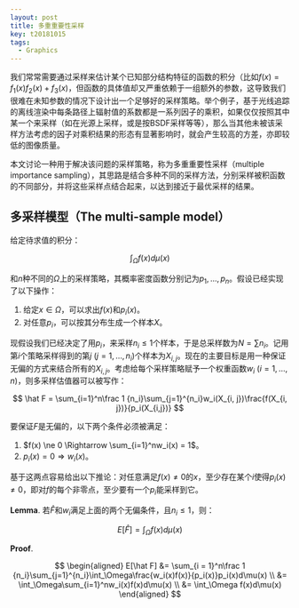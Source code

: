 ```yaml
---
layout: post
title: 多重重要性采样
key: t20181015
tags:
  - Graphics
---
```


<!--more-->

我们常常需要通过采样来估计某个已知部分结构特征的函数的积分（比如$f(x) = f_1(x)f_2(x) + f_3(x)$，但函数的具体值却又严重依赖于一组额外的参数，这导致我们很难在未知参数的情况下设计出一个足够好的采样策略。举个例子，基于光线追踪的离线渲染中每条路径上辐射值的系数都是一系列因子的乘积，如果仅仅按照其中某一个来采样（如在光源上采样，或是按BSDF采样等等），那么当其他未被该采样方法考虑的因子对乘积结果的形态有显著影响时，就会产生较高的方差，亦即较低的图像质量。

本文讨论一种用于解决该问题的采样策略，称为多重重要性采样（multiple importance sampling），其思路是结合多种不同的采样方法，分别采样被积函数的不同部分，并将这些采样点结合起来，以达到接近于最优采样的结果。

## 多采样模型（The multi-sample model）

给定待求值的积分：

$$
\int_\Omega f(x)d\mu(x)
$$

和$n$种不同的$\Omega$上的采样策略，其概率密度函数分别记为$p_1, \ldots, p_n$。假设已经实现了以下操作：

1. 给定$x \in \Omega$，可以求出$f(x)$和$p_i(x)$。
2. 对任意$p_i$，可以按其分布生成一个样本$X$。

现假设我们已经决定了用$p_i$，来采样$n_i \le 1$个样本，于是总采样数为$N = \sum n_i$。记用第$i$个策略采样得到的第$j~(j = 1, \ldots, n_i)$个样本为$X_{i, j}$。现在的主要目标是用一种保证无偏的方式来结合所有的$X_{i, j}$。考虑给每个采样策略赋予一个权重函数$w_i~(i = 1,\ldots, n)$，则多采样估值器可以被写作：

$$
\hat F = \sum_{i=1}^n\frac 1 {n_i}\sum_{j=1}^{n_i}w_i(X_{i, j})\frac{f(X_{i, j})}{p_i(X_{i,j})}
$$

要保证$F$是无偏的，以下两个条件必须被满足：

1. $f(x) \ne 0 \Rightarrow \sum_{i=1}^nw_i(x) = 1$。
2. $p_i(x) = 0 \Rightarrow w_i(x)$。

基于这两点容易给出以下推论：对任意满足$f(x) \ne 0$的$x$，至少存在某个$i$使得$p_i(x) \ne 0$，即对$f$的每个非零点，至少要有一个$p_i$能采样到它。

**Lemma**. 若$\hat F$和$w_i$满足上面的两个无偏条件，且$n_i\le 1$，则：

$$
E[\hat F] = \int_\Omega f(x)d\mu(x)
$$

**Proof**.

$$
\begin{aligned}
E[\hat F] &= \sum_{i = 1}^n\frac 1 {n_i}\sum_{j=1}^{n_i}\int_\Omega\frac{w_i(x)f(x)}{p_i(x)}p_i(x)d\mu(x) \\
&= \int_\Omega\sum_{i=1}^nw_i(x)f(x)d\mu(x) \\
&= \int_\Omega f(x)d\mu(x)
\end{aligned}
$$
